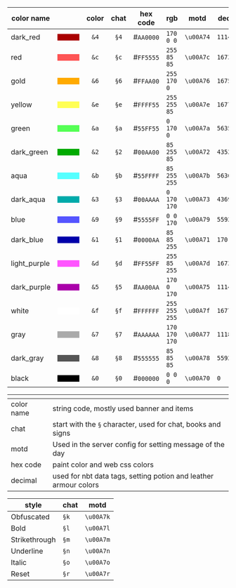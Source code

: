 <table>
<thead>
<tr>
<th>color name</th>
<th></th>
<th style="text-align: center;">color</th>
<th style="text-align: center;">chat</th>
<th>hex code</th>
<th>rgb</th>
<th>motd</th>
<th>decimal</th>
</tr>
</thead>
<tbody>
<tr>
<td>dark_red</td>
<td><div style="background-color: #AA0000;width: 50px;height: 15px;"></div></td>
<td style="text-align: center;"><code>&amp;4</code></td>
<td style="text-align: center;"><code>§4</code></td>
<td>#<code>AA0000</code></td>
<td><code>170 0 0</code></td>
<td><code>\u00A74</code></td>
<td><code>11141120</code></td>
</tr>
<tr>
<td>red</td>
<td><div style="background-color: #FE5555;width: 50px;height: 15px;"></div></td>
<td style="text-align: center;"><code>&amp;c</code></td>
<td style="text-align: center;"><code>§c</code></td>
<td>#<code>FF5555</code></td>
<td><code>255 85 85</code></td>
<td><code>\u00A7c</code></td>
<td><code>16733525</code></td>
</tr>
<tr>
<td>gold</td>
<td><div style="background-color: #FFAA00;width: 50px;height: 15px;"></div></td>
<td style="text-align: center;"><code>&amp;6</code></td>
<td style="text-align: center;"><code>§6</code></td>
<td>#<code>FFAA00</code></td>
<td><code>255 170 0</code></td>
<td><code>\u00A76</code></td>
<td><code>16755200</code></td>
</tr>
<tr>
<td>yellow</td>
<td><div style="background-color: #FFFF55;width: 50px;height: 15px;"></div></td>
<td style="text-align: center;"><code>&amp;e</code></td>
<td style="text-align: center;"><code>§e</code></td>
<td>#<code>FFFF55</code></td>
<td><code>255 255 85</code></td>
<td><code>\u00A7e</code></td>
<td><code>16777045</code></td>
</tr>
<tr>
<td>green</td>
<td><div style="background-color: #55FF55;width: 50px;height: 15px;"></div></td>
<td style="text-align: center;"><code>&amp;a</code></td>
<td style="text-align: center;"><code>§a</code></td>
<td>#<code>55FF55</code></td>
<td><code>0 170 0</code></td>
<td><code>\u00A7a</code></td>
<td><code>5635925</code></td>
</tr>
<tr>
<td>dark_green</td>
<td><div style="background-color: #00AA00;width: 50px;height: 15px;"></div></td>
<td style="text-align: center;"><code>&amp;2</code></td>
<td style="text-align: center;"><code>§2</code></td>
<td>#<code>00AA00</code></td>
<td><code>85 255 85</code></td>
<td><code>\u00A72</code></td>
<td><code>43520</code></td>
</tr>
<tr>
<td>aqua</td>
<td><div style="background-color: #55FFFF;width: 50px;height: 15px;"></div></td>
<td style="text-align: center;"><code>&amp;b</code></td>
<td style="text-align: center;"><code>§b</code></td>
<td>#<code>55FFFF</code></td>
<td><code>85 255 255</code></td>
<td><code>\u00A7b</code></td>
<td><code>5636095</code></td>
</tr>
<tr>
<td>dark_aqua</td>
<td><div style="background-color: #00AAAA;width: 50px;height: 15px;"></div></td>
<td style="text-align: center;"><code>&amp;3</code></td>
<td style="text-align: center;"><code>§3</code></td>
<td>#<code>00AAAA</code></td>
<td><code>0 170 170</code></td>
<td><code>\u00A73</code></td>
<td><code>43690</code></td>
</tr>
<tr>
<td>blue</td>
<td><div style="background-color: #5555FF;width: 50px;height: 15px;"></div></td>
<td style="text-align: center;"><code>&amp;9</code></td>
<td style="text-align: center;"><code>§9</code></td>
<td>#<code>5555FF</code></td>
<td><code>0 0 170</code></td>
<td><code>\u00A79</code></td>
<td><code>5592575</code></td>
</tr>
<tr>
<td>dark_blue</td>
<td><div style="background-color: #0000AA;width: 50px;height: 15px;"></div></td>
<td style="text-align: center;"><code>&amp;1</code></td>
<td style="text-align: center;"><code>§1</code></td>
<td>#<code>0000AA</code></td>
<td><code>85 85 255</code></td>
<td><code>\u00A71</code></td>
<td><code>170</code></td>
</tr>
<tr>
<td>light_purple</td>
<td><div style="background-color: #FF55FF;width: 50px;height: 15px;"></div></td>
<td style="text-align: center;"><code>&amp;d</code></td>
<td style="text-align: center;"><code>§d</code></td>
<td>#<code>FF55FF</code></td>
<td><code>255 85 255</code></td>
<td><code>\u00A7d</code></td>
<td><code>16733695</code></td>
</tr>
<tr>
<td>dark_purple</td>
<td><div style="background-color: #AA00AA;width: 50px;height: 15px;"></div></td>
<td style="text-align: center;"><code>&amp;5</code></td>
<td style="text-align: center;"><code>§5</code></td>
<td>#<code>AA00AA</code></td>
<td><code>170 0 170</code></td>
<td><code>\u00A75</code></td>
<td><code>11141290</code></td>
</tr>
<tr>
<td>white</td>
<td><div style="background-color: #FFFFFF;width: 50px;height: 15px;"></div></td>
<td style="text-align: center;"><code>&amp;f</code></td>
<td style="text-align: center;"><code>§f</code></td>
<td>#<code>FFFFFF</code></td>
<td><code>255 255 255</code></td>
<td><code>\u00A7f</code></td>
<td><code>16777215</code></td>
</tr>
<tr>
<td>gray</td>
<td><div style="background-color: #AAAAAA;width: 50px;height: 15px;"></div></td>
<td style="text-align: center;"><code>&amp;7</code></td>
<td style="text-align: center;"><code>§7</code></td>
<td>#<code>AAAAAA</code></td>
<td><code>170 170 170</code></td>
<td><code>\u00A77</code></td>
<td><code>11184810</code></td>
</tr>
<tr>
<td>dark_gray</td>
<td><div style="background-color: #555555;width: 50px;height: 15px;"></div></td>
<td style="text-align: center;"><code>&amp;8</code></td>
<td style="text-align: center;"><code>§8</code></td>
<td>#<code>555555</code></td>
<td><code>85 85 85</code></td>
<td><code>\u00A78</code></td>
<td><code>5592405</code></td>
</tr>
<tr>
<td>black</td>
<td><div style="background-color: #000000;width: 50px;height: 15px;"></div></td>
<td style="text-align: center;"><code>&amp;0</code></td>
<td style="text-align: center;"><code>§0</code></td>
<td>#<code>000000</code></td>
<td><code>0 0 0</code></td>
<td><code>\u00A70</code></td>
<td><code>0</code></td>
</tr>
</tbody>
</table>
<table>
<thead>
<tr>
<th></th>
<th></th>
</tr>
</thead>
<tbody>
<tr>
<td>color name</td>
<td>string code, mostly used banner and items</td>
</tr>
<tr>
<td>chat</td>
<td>start with the <code>§</code> character, used for chat, books and signs</td>
</tr>
<tr>
<td>motd</td>
<td>Used in the server config for setting message of the day</td>
</tr>
<tr>
<td>hex code</td>
<td>paint color and web css colors</td>
</tr>
<tr>
<td>decimal</td>
<td>used for nbt data tags, setting potion and leather armour colors</td>
</tr>
</tbody>
</table>
<table>
<thead>
<tr>
<th>style</th>
<th>chat</th>
<th>motd</th>
</tr>
</thead>
<tbody>
<tr>
<td>Obfuscated</td>
<td><code>§k</code></td>
<td><code>\u00A7k</code></td>
</tr>
<tr>
<td>Bold</td>
<td><code>§l</code></td>
<td><code>\u00A7l</code></td>
</tr>
<tr>
<td>Strikethrough</td>
<td><code>§m</code></td>
<td><code>\u00A7m</code></td>
</tr>
<tr>
<td>Underline</td>
<td><code>§n</code></td>
<td><code>\u00A7n</code></td>
</tr>
<tr>
<td>Italic</td>
<td><code>§o</code></td>
<td><code>\u00A7o</code></td>
</tr>
<tr>
<td>Reset</td>
<td><code>§r</code></td>
<td><code>\u00A7r</code></td>
</tr>
</tbody>
</table>